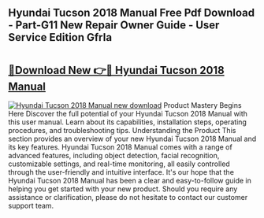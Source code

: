 ## Hyundai Tucson 2018 Manual Free Pdf Download - Part-G11 New Repair Owner Guide - User Service Edition GfrIa

# <h2><a href="http://bc13622.oget.top/?id=Hyundai+Tucson+2018+Manual">🔗Download New 👉🔴 Hyundai Tucson 2018 Manual</a></h2>

[![Hyundai Tucson 2018 Manual new download](https://i.imgur.com/5g1atiW.png)](http://bc13622.oget.top/?id=Hyundai+Tucson+2018+Manual)
Product Mastery Begins Here Discover the full potential of your Hyundai Tucson 2018 Manual with this user manual. Learn about its capabilities, installation steps, operating procedures, and troubleshooting tips. Understanding the Product This section provides an overview of your new Hyundai Tucson 2018 Manual and its key features. Hyundai Tucson 2018 Manual comes with a range of advanced features, including object detection, facial recognition, customizable settings, and real-time monitoring, all easily controlled through the user-friendly and intuitive interface. It's our hope that the Hyundai Tucson 2018 Manual has been a clear and easy-to-follow guide in helping you get started with your new product. Should you require any assistance or clarification, please do not hesitate to contact our customer support team.
